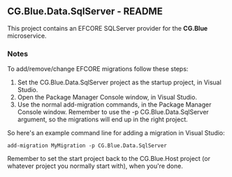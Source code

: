 
## CG.Blue.Data.SqlServer - README

This project contains an EFCORE SQLServer provider for the **CG.Blue** microservice.

### Notes

To add/remove/change EFCORE migrations follow these steps:
    
1. Set the CG.Blue.Data.SqlServer project as the startup project, in Visual Studio.
2. Open the Package Manager Console window, in Visual Studio.
3. Use the normal add-migration commands, in the Package Manager Console window. Remember to use the -p CG.Blue.Data.SqlServer argument, so the migrations will end up in the right project.

So here's an example command line for adding a migration in Visual Studio: 

```
add-migration MyMigration -p CG.Blue.Data.SqlServer
```

Remember to set the start project back to the CG.Blue.Host project (or whatever project you normally start with), when you're done.


